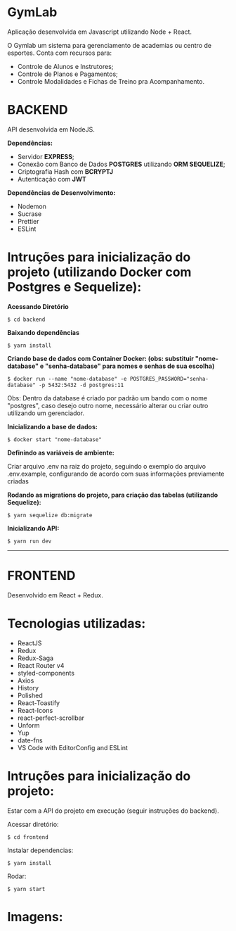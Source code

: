 # GymLab

Aplicação desenvolvida em Javascript utilizando Node + React.

O Gymlab um sistema para gerenciamento de academias ou centro de esportes. Conta com recursos para:
- Controle de Alunos e Instrutores;
- Controle de Planos e Pagamentos;
- Controle Modalidades e Fichas de Treino pra Acompanhamento.

# BACKEND

API desenvolvida em NodeJS.

**Dependências:**
- Servidor **EXPRESS**;
- Conexão com Banco de Dados **POSTGRES** utilizando **ORM SEQUELIZE**;
- Criptografia Hash com **BCRYPTJ**
- Autenticação com **JWT**

**Dependências de Desenvolvimento:**
- Nodemon
- Sucrase
- Prettier
- ESLint

# Intruções para inicialização do projeto (utilizando Docker com Postgres e Sequelize):

**Acessando Diretório**

    $ cd backend

**Baixando dependências**

    $ yarn install

**Criando base de dados com Container Docker: (obs: substituir "nome-database" e "senha-database" para nomes e senhas de sua escolha)**

    $ docker run --name "nome-database" -e POSTGRES_PASSWORD="senha-database" -p 5432:5432 -d postgres:11

Obs: Dentro da database é criado por padrão um bando com o nome "postgres", caso desejo outro nome, necessário alterar ou criar outro utilizando um gerenciador.

**Inicializando a base de dados:**

    $ docker start "nome-database"

**Definindo as variáveis de ambiente:**

Criar arquivo .env na raiz do projeto, seguindo o exemplo do arquivo .env.example, configurando de acordo com suas informações previamente criadas

**Rodando as migrations do projeto, para criação das tabelas (utilizando Sequelize):**

    $ yarn sequelize db:migrate


**Inicializando API:**

    $ yarn run dev

---

# FRONTEND

Desenvolvido em React + Redux.

# Tecnologias utilizadas:

- ReactJS
- Redux
- Redux-Saga
- React Router v4
- styled-components
- Axios
- History
- Polished
- React-Toastify
- React-Icons
- react-perfect-scrollbar
- Unform
- Yup
- date-fns
- VS Code with EditorConfig and ESLint

# Intruções para inicialização do projeto:

  Estar com a API do projeto em execução (seguir instruções do backend).

  Acessar diretório:

    $ cd frontend

  Instalar dependencias:

    $ yarn install

  Rodar:

    $ yarn start

# Imagens:


